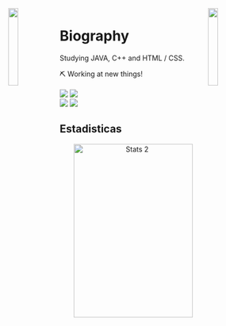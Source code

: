 <img align='left' src='https://www.ffbegif.com/Zack/207001107%20Dance.gif' width='20%'>  
<img align='right' src='https://www.ffbegif.com/King%20Edgar%20of%20Figaro/206001907%20Limit.gif' width='20%'>  

# Biography 
Studying JAVA, C++ and HTML / CSS.

⛏️ Working at new things! <br><br>
![](https://komarev.com/ghpvc/?username=danielex1999&color=blue) ![](https://img.shields.io/badge/Language-Java-red)<br>
![](https://img.shields.io/github/followers/danielex1999?style=social) ![](https://img.shields.io/twitter/follow/danielex1999?style=social)

## Estadisticas
  <div class="offset-md-4" align="center" style="margin:10px;">
    <a><img height="350" width="240" src="https://github-readme-stats.vercel.app/api/top-langs/?username=danielex1999&langs_count=8&theme=tokyonight" alt="Stats 2"</a>
  </div>
